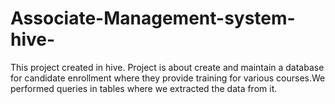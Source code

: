 # Associate-Management-system-hive-
This project created in hive. Project is about create and maintain a database for candidate enrollment where they provide training for various courses.We performed queries in tables where we extracted the data from it.
